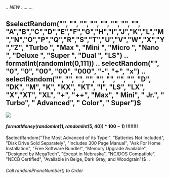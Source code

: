 ###### .. NEW .........
## $selectRandom("", "", "", "", "", "", "", "", "A","B","C","D","E","F","G","H","I","J","K","L","M","N","O","P","Q","R","S","T","U","V","W","X","Y","Z", "Turbo ", "Max ", "Mini ", "Micro ", "Nano ", "Deluxe ", "Super ", "Dual ", "LS") .. formatInt(randomInt(0,111)) .. selectRandom("", "0", "0", "00", "00", "000", "-", "+", "x") .. selectRandom("", "", "", "", "", "", "", "", "D", "DK", "M", "K", "KX", "KT", "I", "LS", "LX", "X","XT", "XL", "+", "++", "Max", " Mini", " Jr.", " Turbo", " Advanced", " Color", " Super")$
![](newspaper/images/computer[13].png)

#### $formatMoney(randomInt(1,randomInt(5,40))*100-1)$ !!!!!!!!
$selectRandom("The Most Advanced of its Type!", "Batteries Not Included", "Disk Drive Sold Separately", "Includes 300 Page Manual", "Ask For Home Installation", "Free Software Bundle!", "Memory Upgrade Available", "Designed by MegaTech", "Except in Nebraska", "NC/DOS Compatible", "NECB Certified", "Available in Beige, Dark Gray, and Woodgrain")$
..
###### Call $randomPhoneNumber()$ to Order

